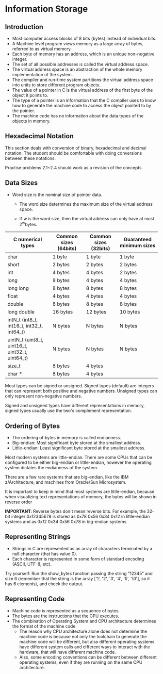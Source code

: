 # Information Storage

## Introduction

- Most computer access blocks of 8 bits (bytes) instead of individual bits.
- A Machine level program views memory as a large array of bytes, referred to as virtual memory.
- Each byte of memory has an address, which is an unique non-negative integer.
- The set of all possible addresses is called the virtual address space.
- The virtual address space is an abstraction of the whole memory implementation of the system.
- The compiler and run-time system partitions the virtual address space into units to store different program objects.
- The value of a pointer in C is the virtual address of the first byte of the object it points to.
- The type of a pointer is an information that the C compiler uses to know how to generate the machine code to access the object pointed to by the pointer.
- The machine code has no information about the data types of the objects in memory.

## Hexadecimal Notation

This section deals with conversion of binary, hexadecimal and decimal notation. The student should be comfortable with doing conversions between these notations.

Practise problems 2.1~2.4 should work as a revision of the concepts.

## Data Sizes

- Word size is the nominal size of pointer data.
  - The word size determines the maximum size of the virtual address space.

  - $\text{If }w \text{ is the word size, then the virtual address can only have at most } 2^w \text{bytes.}$

| C numerical types | Common sizes (64bits) | Common sizes (32bits) | Guaranteed minimum sizes |
|-------------------|-----------------------|-----------------------|--------------------------|
| char              | 1 byte                | 1 byte                | 1 byte                   |
| short             | 2 bytes               | 2 bytes               | 2 bytes                  |
| int               | 4 bytes               | 4 bytes               | 2 bytes                  |
| long              | 8 bytes               | 4 bytes               | 4 bytes                  |
| long long         | 8 bytes               | 8 bytes               | 8 bytes                  |
| float             | 4 bytes               | 4 bytes               | 4 bytes                  |
| double            | 8 bytes               | 8 bytes               | 8 bytes                  |
| long double       | 16 bytes              | 12 bytes              | 10 bytes                 |
|intN_t (int8_t, int16_t, int32_t, int64_t)|N bytes|N bytes|N bytes|
|uintN_t (uint8_t, uint16_t, uint32_t, uint64_t)|N bytes|N bytes|N bytes|
| size_t           | 8 bytes               | 4 bytes               |                  |
| char *           | 8 bytes               | 4 bytes               |                  |

Most types can be signed or unsigned. Signed types (default) are integers that can represent both positive and negative numbers. Unsigned types can only represent non-negative numbers.

Signed and unsigned types have different representations in memory, signed types usually use the two's complement representation.

## Ordering of Bytes

- The ordering of bytes in memory is called endianness.
- Big-endian: Most significant byte stored at the smallest address.
- Little-endian: Least significant byte stored at the smallest address.

Most modern systems are little-endian. There are some CPUs that can be configured to be either big-endian or little-endian, however the operating system dictates the endianness of the system.

There are a few rare systems that are big-endian, like the IBM z/Architecture, and machines from Oracle/Sun Microsystem.

It is important to keep in mind that most systems are little-endian, because when visualizing text representations of memory, the bytes will be shown in reverse order

**IMPORTANT**: Reverse bytes don't mean reverse bits. For example, the 32-bit integer 0x12345678 is stored as 0x78 0x56 0x34 0x12 in little-endian systems and as 0x12 0x34 0x56 0x78 in big-endian systems.

## Representing Strings

- Strings in C are represented as an array of characters terminated by a null character (that has value 0).
- Each character is represented in some form of standard encoding (ASCII, UTF-8, etc).

Try yourself: Run the show_bytes function passing the string "12345" and size 6 (remember that the string is the array ['1', '2', '3', '4', '5', '\0'], so it has 6 elements), and check the output.

## Representing Code

- Machine code is represented as a sequence of bytes.
- The bytes are the instructions that the CPU executes.
- The combination of Operating System and CPU architecture determines the format of the machine code.
  - The reason why CPU architecture alone does not determine the machine code is because not only the toolchain to generate the machine code will be different, but also different operating systems have different system calls and different ways to interact with the hardware, that will have different machine code.
  - Also, some encoding conventions can be different between different operating systems, even if they are running on the same CPU architecture.
